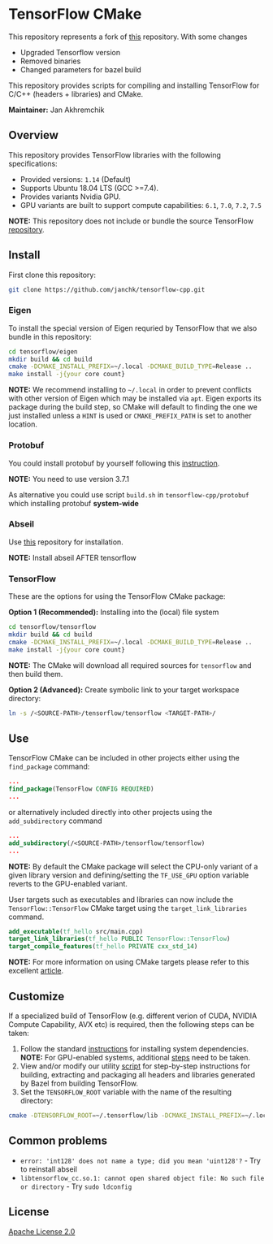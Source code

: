 # TensorFlow CMake

This repository represents a fork of [this](https://github.com/leggedrobotics/tensorflow-cpp) repository. With some changes 

* Upgraded Tensorflow version
* Removed binaries
* Changed parameters for bazel build

This repository provides scripts for compiling and installing TensorFlow for C/C++ (headers + libraries) and CMake.

**Maintainer:** Jan Akhremchik  

## Overview

This repository provides TensorFlow libraries with the following specifications:  

  - Provided versions: `1.14` (Default)
  - Supports Ubuntu 18.04 LTS (GCC >=7.4).  
  - Provides variants Nvidia GPU.  
  - GPU variants are built to support compute capabilities:  `6.1`, `7.0`, `7.2`, `7.5`  

**NOTE:** This repository does not include or bundle the source TensorFlow [repository](https://github.com/tensorflow/tensorflow).

## Install

First clone this repository:
```bash
git clone https://github.com/janchk/tensorflow-cpp.git
```

### Eigen

To install the special version of Eigen requried by TensorFlow that we also bundle in this repository:
```bash
cd tensorflow/eigen
mkdir build && cd build
cmake -DCMAKE_INSTALL_PREFIX=~/.local -DCMAKE_BUILD_TYPE=Release ..
make install -j{your core count}
```
**NOTE:** We recommend installing to `~/.local` in order to prevent conflicts with other version of Eigen which may be installed via `apt`. Eigen exports its package during the build step, so CMake will default to finding the one we just installed unless a `HINT` is used or `CMAKE_PREFIX_PATH` is set to another location.  

### Protobuf

You could install protobuf by yourself following this [instruction](https://github.com/protocolbuffers/protobuf/blob/master/src/README.md).

**NOTE:** You need to use version 3.7.1

As alternative you could use script `build.sh` in `tensorflow-cpp/protobuf` which installing protobuf **system-wide**

### Abseil 

Use [this](https://github.com/abseil/abseil-cpp) repository for installation.

**NOTE:** Install abseil AFTER tensorflow

### TensorFlow

These are the options for using the TensorFlow CMake package:

**Option 1 (Recommended):** Installing into the (local) file system
```bash
cd tensorflow/tensorflow
mkdir build && cd build
cmake -DCMAKE_INSTALL_PREFIX=~/.local -DCMAKE_BUILD_TYPE=Release ..
make install -j{your core count}
```
**NOTE:** The CMake will download all required sources for `tensorflow` and then build them.

**Option 2 (Advanced):** Create symbolic link to your target workspace directory:
```bash
ln -s /<SOURCE-PATH>/tensorflow/tensorflow <TARGET-PATH>/
```

## Use

TensorFlow CMake can be included in other projects either using the `find_package` command:
```CMake
...
find_package(TensorFlow CONFIG REQUIRED)
...
```

or alternatively included directly into other projects using the `add_subdirectory` command
```CMake
...
add_subdirectory(/<SOURCE-PATH>/tensorflow/tensorflow)
...
```
**NOTE:** By default the CMake package will select the CPU-only variant of a given library version and defining/setting the `TF_USE_GPU` option variable reverts to the GPU-enabled variant.

User targets such as executables and libraries can now include the `TensorFlow::TensorFlow` CMake target using the `target_link_libraries` command.
```CMake
add_executable(tf_hello src/main.cpp)
target_link_libraries(tf_hello PUBLIC TensorFlow::TensorFlow)
target_compile_features(tf_hello PRIVATE cxx_std_14)
```
**NOTE:** For more information on using CMake targets please refer to this excellent [article](https://pabloariasal.github.io/2018/02/19/its-time-to-do-cmake-right/).


## Customize

If a specialized build of TensorFlow (e.g. different verion of CUDA, NVIDIA Compute Capability, AVX etc) is required, then the following steps can be taken:  
1. Follow the standard [instructions](https://www.tensorflow.org/install/source) for installing system dependencies.  
**NOTE:** For GPU-enabled systems, additional [steps](https://www.tensorflow.org/install/gpu) need to be taken.  
2. View and/or modify our utility [script](https://github.com/leggedrobotics/tensorflow-cpp/blob/master/tensorflow/bin/build.sh) for step-by-step instructions for building, extracting and packaging all headers and libraries generated by Bazel from building TensorFlow.  
3. Set the `TENSORFLOW_ROOT` variable with the name of the resulting directory:
```bash
cmake -DTENSORFLOW_ROOT=~/.tensorflow/lib -DCMAKE_INSTALL_PREFIX=~/.local -DCMAKE_BUILD_TYPE=Release ..
```

## Common problems
* `error: 'int128' does not name a type; did you mean 'uint128'?` - Try to reinstall abseil
* `libtensorflow_cc.so.1: cannot open shared object file: No such file or directory` - Try `sudo ldconfig`

## License

[Apache License 2.0](LICENSE)
